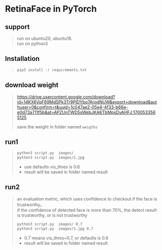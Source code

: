 # RetinaFace in PyTorch

## support
> run on ubuntu20, ubuntu18.  
> run on python3
>

## Installation
> ```bash
> pip3 install -r requirements.txt
> ```

## download weight
> https://drive.usercontent.google.com/download?id=14KX6VqF69MdSPk3Tr9PlDYbq7ArpdNUW&export=download&authuser=0&confirm=t&uuid=1c047ae2-05e4-4f33-b66e-e0d73a711f5b&at=APZUnTWD5sWebJKA6TbMpsDvAHFJ:1700533565125
>
> save the weight in folder named `weigths`

## run1
> ```bash
> python3 script.py  images/
> python3 script.py  images/1.jpg
> ```
>  * use defaults vis_thres is 0.6
>  * result will be saved in folder named result
>

## run2
> an evaluation metric,  which uses confidence to checkout if the face is trustworthy。  
> if the confidence of detected face is more than 70%,  the detect result is trustworthy, or is not trustworthy
> ```bash
> python3 script.py  images/ 0.7
> python3 script.py  images/1.jpg 0.7
> ```
> * 0.7 means vis_thres=0.7, or defaults is 0.6
> * result will be saved in folder named result
>
